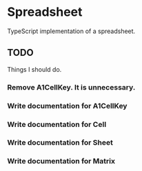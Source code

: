 # Spreadsheet
TypeScript implementation of a spreadsheet.

## TODO
Things I should do.

### Remove A1CellKey. It is unnecessary.

### Write documentation for A1CellKey

### Write documentation for Cell

### Write documentation for Sheet

### Write documentation for Matrix